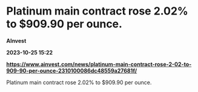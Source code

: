 # Platinum main contract rose 2.02% to $909.90 per ounce.
**AInvest**

**2023-10-25 15:22**

**https://www.ainvest.com/news/platinum-main-contract-rose-2-02-to-909-90-per-ounce-2310100086dc48559a27681f/**

Platinum main contract rose 2.02% to $909.90 per ounce.
